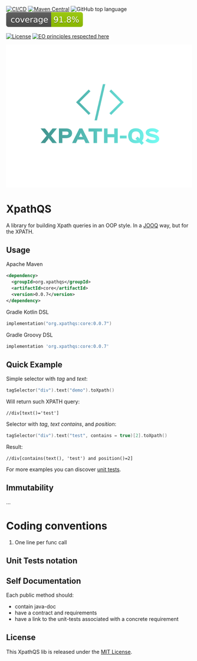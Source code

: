 [![CI/CD](https://github.com/nachg/xpathqs-core/actions/workflows/build.yml/badge.svg)](https://github.com/nachg/xpathqs-core/actions/workflows/build.yml)
[![Maven Central](https://maven-badges.herokuapp.com/maven-central/org.xpathqs/core/badge.svg)](https://maven-badges.herokuapp.com/maven-central/org.xpathqs/xcore/)
![GitHub top language](https://img.shields.io/github/languages/top/nachg/xpathqs-core)
[![Coverage](.github/badges/jacoco.svg)](jacoco.svg)

[![License](https://img.shields.io/github/license/nachg/xpathqs-core)](https://github.com/nachg/xpathqs-core/blob/master/LICENSE)
[![EO principles respected here](https://www.elegantobjects.org/badge.svg)](https://www.elegantobjects.org)

![logo](./logo.png)
# XpathQS

A library for building Xpath queries in an OOP style. In a [JOOQ](https://www.jooq.org/) way, but for the XPATH.

## Usage

Apache Maven
```xml
<dependency>
  <groupId>org.xpathqs</groupId>
  <artifactId>core</artifactId>
  <version>0.0.7</version>
</dependency>
```

Gradle Kotlin DSL
```kotlin
implementation("org.xpathqs:core:0.0.7")
```

Gradle Groovy DSL
```groovy
implementation 'org.xpathqs:core:0.0.7'
```

## Quick Example

Simple selector with _tag_ and _text_:

```kotlin
tagSelector("div").text("demo").toXpath()
```

Will return such XPATH query:

```xpath
//div[text()='test']
```

Selector with _tag_, _text contains_, and _position_:

```kotlin
tagSelector("div").text("test", contains = true)[2].toXpath()
```

Result:

```xpath
//div[contains(text(), 'test') and position()=2]
```

For more examples you can
discover [unit tests](https://github.com/nachg/xpathqs-core/tree/master/src/test/kotlin/org/xpathqs).

## Immutability

...

# Coding conventions

1. One line per func call

## Unit Tests notation

## Self Documentation

Each public method should:

* contain java-doc
* have a contract and requirements
* have a link to the unit-tests associated with a concrete requirement

## License

This XpathQS lib is released under the [MIT License](https://github.com/nachg/xpathqs-core/blob/master/LICENSE).